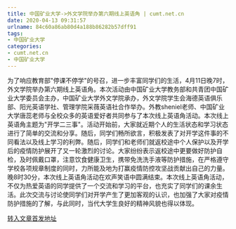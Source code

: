 ```yaml
---
title: 中国矿业大学->外文学院举办第六期线上英语角 | cumt.net.cn
date: 2020-04-13 09:31:57
urlname: 84c60a86ab80d4a188b86282b57dff91
tags: 
- 中国矿业大学
categories:
- cumt.net.cn
- 中国矿业大学
---
```

为了响应教育部"停课不停学"的号召，进一步丰富同学们的生活，4月11日晚7时，外文学院举办第六期线上英语角。本次活动由中国矿业大学教务部和共青团中国矿业大学委员会主办，中国矿业大学外文学院承办，外文学院学生会海德英语俱乐部、阳光英语学社、管理学院采薇英语社合作举办。外教sheniel老师、中国矿业大学唐蕊老师与全校众多的英语爱好者共同参与了本次线上英语角活动。本次线上英语角主题为"开学二三事"。活动开始前，大家就近期个人的生活状态和学习状态进行了简单的交流和分享。随后，同学们畅所欲言，积极发表了对开学这件事的不同看法以及线上学习的利弊。随后，同学们和老师们就返校途中个人保护以及开学后的疫情防护展开了又一轮激烈的讨论。大家纷纷表示返校途中更要做好防护自检，及时佩戴口罩，注意饮食健康卫生，携带免洗洗手液等防护措施，在严格遵守学校各项规章制度的同时，力所能及地为打赢疫情防控攻坚战贡献出自己的力量。晚8时30分，本次线上英语角活动在欢声笑语中圆满结束。本次线上英语角活动，不仅为热爱英语的同学提供了一个交流和学习的平台，也充实了同学们的课余生活。此次交流与讨论使同学们对开学产生了更加客观的认识，也加强了大家对疫情防护措施的了解，与此同时，当代大学生良好的精神风貌也得以体现。



[转入文章首发地址](http://xwzx.cumt.edu.cn/94/8d/c523a562317/page.htm)